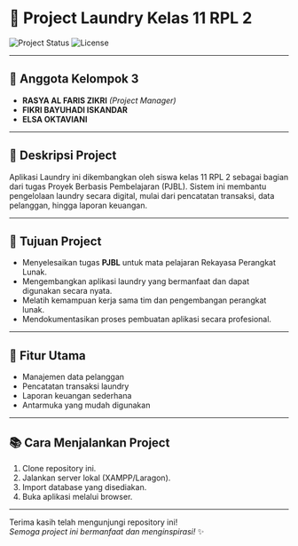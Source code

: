 # 🧺 Project Laundry Kelas 11 RPL 2

![Project Status](https://img.shields.io/badge/status-active-brightgreen)
![License](https://img.shields.io/badge/license-MIT-blue)

---

## 👥 Anggota Kelompok 3
- **RASYA AL FARIS ZIKRI** _(Project Manager)_
- **FIKRI BAYUHADI ISKANDAR**
- **ELSA OKTAVIANI**

---

## 📝 Deskripsi Project
Aplikasi Laundry ini dikembangkan oleh siswa kelas 11 RPL 2 sebagai bagian dari tugas Proyek Berbasis Pembelajaran (PJBL). Sistem ini membantu pengelolaan laundry secara digital, mulai dari pencatatan transaksi, data pelanggan, hingga laporan keuangan.

---

## 🎯 Tujuan Project
- Menyelesaikan tugas **PJBL** untuk mata pelajaran Rekayasa Perangkat Lunak.
- Mengembangkan aplikasi laundry yang bermanfaat dan dapat digunakan secara nyata.
- Melatih kemampuan kerja sama tim dan pengembangan perangkat lunak.
- Mendokumentasikan proses pembuatan aplikasi secara profesional.

---

## 🚀 Fitur Utama
- Manajemen data pelanggan
- Pencatatan transaksi laundry
- Laporan keuangan sederhana
- Antarmuka yang mudah digunakan

---

## 📚 Cara Menjalankan Project
1. Clone repository ini.
2. Jalankan server lokal (XAMPP/Laragon).
3. Import database yang disediakan.
4. Buka aplikasi melalui browser.

---

Terima kasih telah mengunjungi repository ini!  
_Semoga project ini bermanfaat dan menginspirasi!_ ✨
